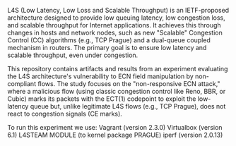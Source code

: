 L4S (Low Latency, Low Loss and Scalable Throughput) is an IETF-proposed architecture designed to provide low queuing latency, low congestion loss, and scalable throughput for Internet applications. It achieves this through changes in hosts and network nodes, such as new "Scalable" Congestion Control (CC) algorithms (e.g., TCP Prague) and a dual-queue coupled mechanism in routers. The primary goal is to ensure low latency and scalable throughput, even under congestion.

This repository contains artifacts and results from an experiment evaluating the L4S architecture's vulnerability to ECN field manipulation by non-compliant flows. The study focuses on the "non-responsive ECN attack," where a malicious flow (using classic congestion control like Reno, BBR, or Cubic) marks its packets with the ECT(1) codepoint to exploit the low-latency queue but, unlike legitimate L4S flows (e.g., TCP Prague), does not react to congestion signals (CE marks).

To run this experiment we use:
Vagrant (version 2.3.0)
Virtualbox (version 6.1)
L4STEAM MODULE (to kernel package PRAGUE)
iperf (version 2.0.13)

